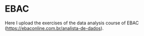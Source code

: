 # EBAC

Here I upload the exercises of the data analysis course of EBAC (https://ebaconline.com.br/analista-de-dados).
